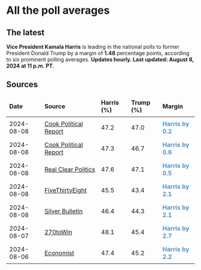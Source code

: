 
# All the poll averages

<style>
table {
    width: 100%;
    border-collapse: collapse;
}
table, th, td {
    border: 0px solid black;
}
th, td {
    padding: 8px;
    text-align: left;
}
@media (max-width: 600px) {
    th, td {
        font-size: 14px;  /* Smaller font size on small screens */
    }
}
</style>

## The latest
**Vice President Kamala Harris** is leading in the national polls to former President Donald Trump by a margin of **1.48** percentage points, according to six prominent polling averages. **Updates hourly. Last updated: August 8, 2024 at 11 p.m. PT**.

## Sources

| Date       | Source               | Harris (%) | Trump (%) | Margin      |
|------------|----------------------|------------|-----------|-------------|
| 2024-08-08 | [Cook Political Report](https://www.cookpolitical.com/survey-research/cpr-national-polling-average/2024/harris-trump-overall) | 47.2 | 47.0 | <span style='color: #5194C3; font-weight: bold;'><b style='color:#5194C3; font-weight: bold;'>Harris</b> by 0.2</span> |
| 2024-08-08 | [Cook Political Report](https://www.cookpolitical.com/survey-research/cpr-national-polling-average/2024/harris-trump-overall) | 47.3 | 46.7 | <span style='color: #5194C3; font-weight: bold;'><b style='color:#5194C3; font-weight: bold;'>Harris</b> by 0.6</span> |
| 2024-08-08 | [Real Clear Politics](https://www.realclearpolling.com/polls/president/general/2024/trump-vs-harris) | 47.6 | 47.1 | <span style='color: #5194C3; font-weight: bold;'><b style='color:#5194C3; font-weight: bold;'>Harris</b> by 0.5</span> |
| 2024-08-08 | [FiveThirtyEight](https://projects.fivethirtyeight.com/polls/president-general/2024/national/) | 45.5 | 43.4 | <span style='color: #5194C3; font-weight: bold;'><b style='color:#5194C3; font-weight: bold;'>Harris</b> by 2.1</span> |
| 2024-08-08 | [Silver Bulletin](https://www.natesilver.net/p/nate-silver-2024-president-election-polls-model) | 46.4 | 44.3 | <span style='color: #5194C3; font-weight: bold;'><b style='color:#5194C3; font-weight: bold;'>Harris</b> by 2.1</span> |
| 2024-08-07 | [270toWin](https://www.270towin.com/2024-presidential-election-polls/) | 48.1 | 45.4 | <span style='color: #5194C3; font-weight: bold;'><b style='color:#5194C3; font-weight: bold;'>Harris</b> by 2.7</span> |
| 2024-08-06 | [Economist](https://www.economist.com/interactive/us-2024-election/trump-harris-polls) | 47.4 | 45.2 | <span style='color: #5194C3; font-weight: bold;'><b style='color:#5194C3; font-weight: bold;'>Harris</b> by 2.2</span> |
